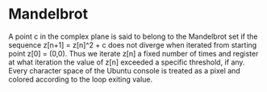 # Mandelbrot

A point c in the complex plane is said to belong to the Mandelbrot set if the sequence z[n+1] = z[n]^2 + c does not diverge when iterated from starting point z[0] = (0,0).
Thus we iterate z[n] a fixed number of times and register at what iteration the value of z[n] exceeded a specific threshold, if any. 
Every character space of the Ubuntu console is treated as a pixel and colored according to the loop exiting value.
